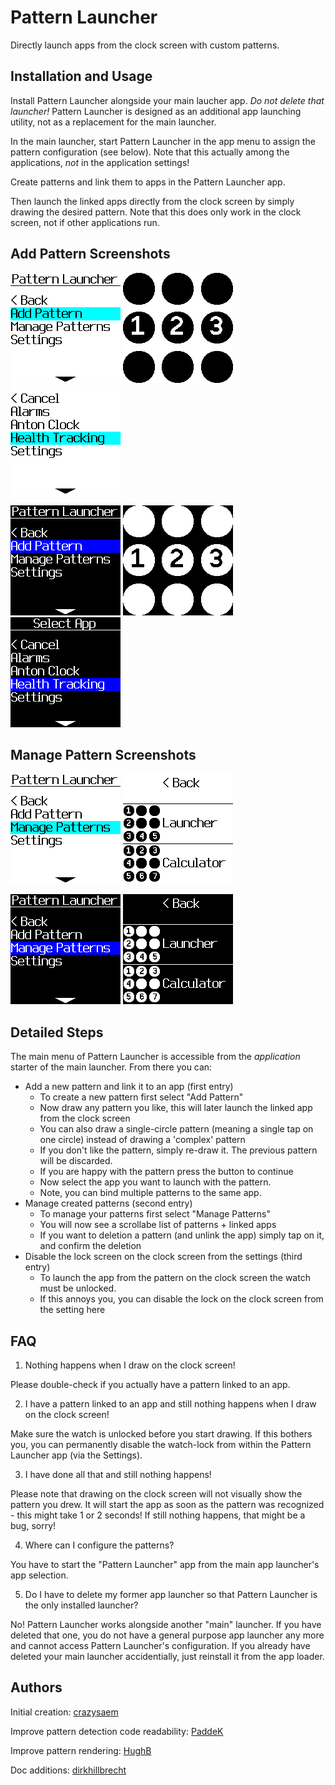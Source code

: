 # Pattern Launcher

Directly launch apps from the clock screen with custom patterns.

## Installation and Usage

Install Pattern Launcher alongside your main laucher app.
_Do not delete that launcher!_
Pattern Launcher is designed as an additional app launching utility, not as a replacement for the main launcher.

In the main launcher, start Pattern Launcher in the app menu to assign the pattern configuration (see below).
Note that this actually among the applications, _not_ in the application settings!

Create patterns and link them to apps in the Pattern Launcher app.

Then launch the linked apps directly from the clock screen by simply drawing the desired pattern.
Note that this does only work in the clock screen, not if other applications run.

## Add Pattern Screenshots

![](main_menu_add_light.png)
![](add_pattern_light.png)
![](select_app_light.png)

![](main_menu_add_dark.png)
![](add_pattern_dark.png)
![](select_app_dark.png)

## Manage Pattern Screenshots

![](main_menu_manage_light.png)
![](manage_patterns_light.png)

![](main_menu_manage_dark.png)
![](manage_patterns_dark.png)

## Detailed Steps

The main menu of Pattern Launcher is accessible from the _application_ starter of the main launcher.
From there you can:

- Add a new pattern and link it to an app (first entry)
  - To create a new pattern first select "Add Pattern"
  - Now draw any pattern you like, this will later launch the linked app from the clock screen
  - You can also draw a single-circle pattern (meaning a single tap on one circle) instead of drawing a 'complex' pattern
  - If you don't like the pattern, simply re-draw it. The previous pattern will be discarded.
  - If you are happy with the pattern press the button to continue
  - Now select the app you want to launch with the pattern.
  - Note, you can bind multiple patterns to the same app.
- Manage created patterns (second entry)
  - To manage your patterns first select "Manage Patterns"
  - You will now see a scrollabe list of patterns + linked apps
  - If you want to deletion a pattern (and unlink the app) simply tap on it, and confirm the deletion
- Disable the lock screen on the clock screen from the settings (third entry)
  - To launch the app from the pattern on the clock screen the watch must be unlocked.
  - If this annoys you, you can disable the lock on the clock screen from the setting here

## FAQ

1. Nothing happens when I draw on the clock screen!

Please double-check if you actually have a pattern linked to an app.

2. I have a pattern linked to an app and still nothing happens when I draw on the clock screen!

Make sure the watch is unlocked before you start drawing. If this bothers you, you can permanently disable the watch-lock from within the Pattern Launcher app (via the Settings).

3. I have done all that and still nothing happens!

Please note that drawing on the clock screen will not visually show the pattern you drew. It will start the app as soon as the pattern was recognized - this might take 1 or 2 seconds! If still nothing happens, that might be a bug, sorry!

4. Where can I configure the patterns?

You have to start the "Pattern Launcher" app from the main app launcher's app selection.

5. Do I have to delete my former app launcher so that Pattern Launcher is the only installed launcher?

No! Pattern Launcher works alongside another "main" launcher.
If you have deleted that one, you do not have a general purpose app launcher any more and cannot access Pattern Launcher's configuration.
If you already have deleted your main launcher accidentially, just reinstall it from the app loader.

## Authors

Initial creation: [crazysaem](https://github.com/crazysaem)

Improve pattern detection code readability: [PaddeK](http://forum.espruino.com/profiles/117930/)

Improve pattern rendering: [HughB](http://forum.espruino.com/profiles/167235/)

Doc additions: [dirkhillbrecht](http://forum.espruino.com/profiles/182498/)
